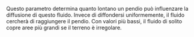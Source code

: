 Questo parametro determina quanto lontano un pendio può influenzare la diffusione di questo fluido. Invece di diffondersi uniformemente, il fluido cercherà di raggiungere il pendio. Con valori più bassi, il fluido di solito copre aree più grandi se il terreno è irregolare.